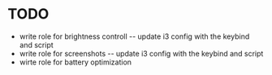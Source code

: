# TODO
- write role for brightness controll 
-- update i3 config with the keybind and script
- write role for screenshots
-- update i3 config with the keybind and script
- wirte role for battery optimization 
